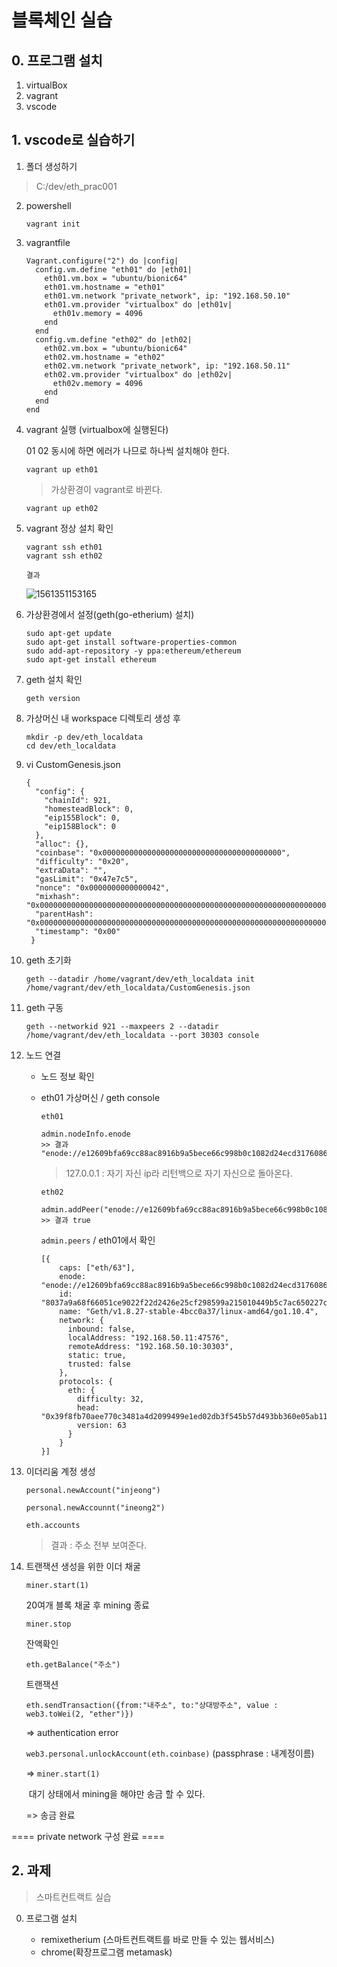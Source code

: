 # 블록체인 실습

## 0. 프로그램 설치

1. virtualBox
2. vagrant
3. vscode



## 1. vscode로 실습하기

1. 폴더 생성하기

> C:/dev/eth_prac001

2. powershell

   ```
   vagrant init
   ```

3. vagrantfile

   ```
   Vagrant.configure("2") do |config|
     config.vm.define "eth01" do |eth01|
       eth01.vm.box = "ubuntu/bionic64"
       eth01.vm.hostname = "eth01"
       eth01.vm.network "private_network", ip: "192.168.50.10"
       eth01.vm.provider "virtualbox" do |eth01v|
         eth01v.memory = 4096
       end
     end
     config.vm.define "eth02" do |eth02|
       eth02.vm.box = "ubuntu/bionic64"
       eth02.vm.hostname = "eth02"
       eth02.vm.network "private_network", ip: "192.168.50.11"
       eth02.vm.provider "virtualbox" do |eth02v|
         eth02v.memory = 4096
       end
     end
   end
   ```

4. vagrant 실행 (virtualbox에 실행된다)

   01 02 동시에 하면 에러가 나므로 하나씩 설치해야 한다.

   ```
   vagrant up eth01
   ```

   > 가상환경이 vagrant로 바뀐다.

   ```
   vagrant up eth02
   ```

5. vagrant 정상 설치 확인

   ```
   vagrant ssh eth01
   vagrant ssh eth02
   ```

   `결과`

   ![1561351153165](image/1561351153165.png)

6. 가상환경에서 설정(geth(go-etherium) 설치)

   ```
   sudo apt-get update
   sudo apt-get install software-properties-common
   sudo add-apt-repository -y ppa:ethereum/ethereum
   sudo apt-get install ethereum 
   ```

7. geth 설치 확인

   ```
   geth version
   ```

8. 가상머신 내 workspace 디렉토리 생성 후

   ```
   mkdir -p dev/eth_localdata
   cd dev/eth_localdata
   ```

9. vi CustomGenesis.json

   ```
   {
     "config": {
       "chainId": 921,
       "homesteadBlock": 0,
       "eip155Block": 0,
       "eip158Block": 0
     },
     "alloc": {},
     "coinbase": "0x0000000000000000000000000000000000000000",
     "difficulty": "0x20",
     "extraData": "",
     "gasLimit": "0x47e7c5",
     "nonce": "0x0000000000000042",
     "mixhash": "0x0000000000000000000000000000000000000000000000000000000000000000",
     "parentHash": "0x0000000000000000000000000000000000000000000000000000000000000000",
     "timestamp": "0x00"
    }
   ```

10. geth 초기화

    ```
    geth --datadir /home/vagrant/dev/eth_localdata init /home/vagrant/dev/eth_localdata/CustomGenesis.json
    ```

11. geth 구동

    ```
    geth --networkid 921 --maxpeers 2 --datadir /home/vagrant/dev/eth_localdata --port 30303 console
    ```

12. 노드 연결

    - 노드 정보 확인

    - eth01 가상머신 / geth console

      `eth01`

      ```
      admin.nodeInfo.enode
      >> 결과 "enode://e12609bfa69cc88ac8916b9a5bece66c998b0c1082d24ecd3176086792a31ff9b547471f3d2897590a4b5b6164fe356208f26e9254cabbb9c011bfc3d0eb8b00@127.0.0.1:30303"
      ```

      > 127.0.0.1 : 자기 자신 ip라 리턴백으로 자기 자신으로 돌아온다.

      `eth02`

      ```
      admin.addPeer("enode://e12609bfa69cc88ac8916b9a5bece66c998b0c1082d24ecd3176086792a31ff9b547471f3d2897590a4b5b6164fe356208f26e9254cabbb9c011bfc3d0eb8b00@192.168.50.10:30303")
      >> 결과 true
      ```

      `admin.peers` / eth01에서 확인

      ```
      [{
          caps: ["eth/63"],
          enode: "enode://e12609bfa69cc88ac8916b9a5bece66c998b0c1082d24ecd3176086792a31ff9b547471f3d2897590a4b5b6164fe356208f26e9254cabbb9c011bfc3d0eb8b00@192.168.50.10:30303",
          id: "8037a9a68f66051ce9022f22d2426e25cf298599a215010449b5c7ac650227c6",
          name: "Geth/v1.8.27-stable-4bcc0a37/linux-amd64/go1.10.4",
          network: {
            inbound: false,
            localAddress: "192.168.50.11:47576",
            remoteAddress: "192.168.50.10:30303",
            static: true,
            trusted: false
          },
          protocols: {
            eth: {
              difficulty: 32,
              head: "0x39f8fb70aee770c3481a4d2099499e1ed02db3f545b57d493bb360e05ab1176e",
              version: 63
            }
          }
      }]
      ```

13. 이더리움 계정 생성

    `personal.newAccount("injeong")`

    `personal.newAccounnt("ineong2")`

    `eth.accounts`

    > 결과 : 주소 전부 보여준다.

14. 트랜잭션 생성을 위한 이더 채굴

    `miner.start(1)`

    20여개 블록 채굴 후 mining 종료

    `miner.stop`

    잔액확인

    `eth.getBalance("주소")`

    

    트랜잭션

    `eth.sendTransaction({from:"내주소", to:"상대방주소", value : web3.toWei(2, "ether")})`

    => authentication error

    `web3.personal.unlockAccount(eth.coinbase)` (passphrase : 내계정이름)

    => `miner.start(1)` 	

    ​	대기 상태에서 mining을 해야만 송금 할 수 있다.

    => 송금 완료



==== private network 구성 완료 ====



## 2. 과제

> 스마트컨트랙트 실습

0. 프로그램 설치

   - remixetherium (스마트컨트랙트를 바로 만들 수 있는 웹서비스)
   - chrome(확장프로그램 metamask)

   
